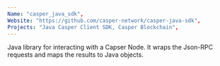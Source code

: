 ```yaml
---
Name: "casper_java_sdk",
Website: "https://github.com/casper-network/casper-java-sdk",
Projects: "Java Casper Client SDK, Casper Blockchain",
---
```

<!--lang:en--> 
Java library for interacting with a Capser Node. It wraps the Json-RPC requests and maps the results to Java objects.
<!--lang:es--] 
test
<!--lang:de--] 
test
<!--lang:fr--] 
test
<!--lang:pl--] 
test
<!--lang:uk--] 
test
[!--lang:*-->  
